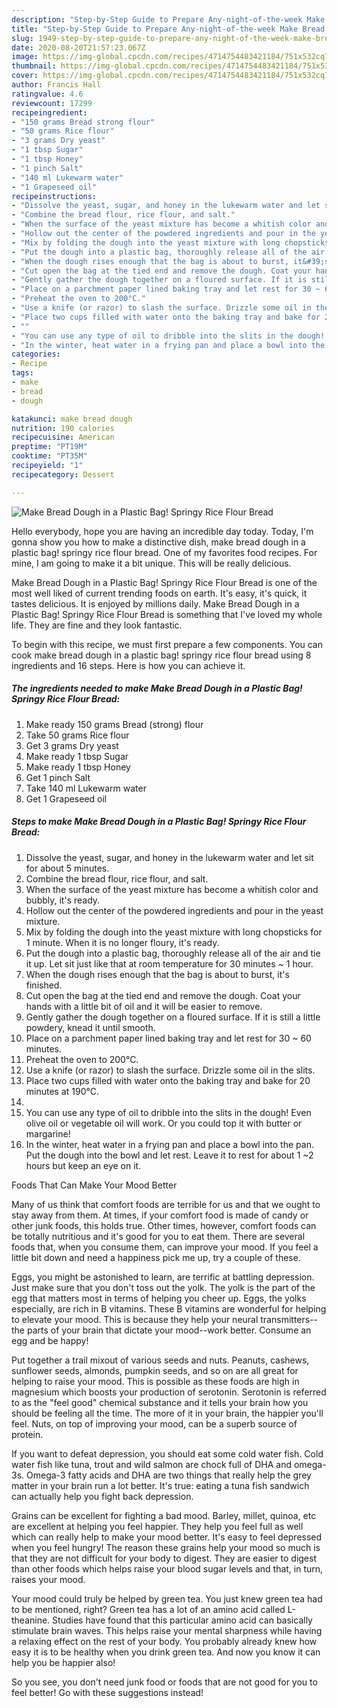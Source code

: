 ```yaml
---
description: "Step-by-Step Guide to Prepare Any-night-of-the-week Make Bread Dough in a Plastic Bag! Springy Rice Flour Bread"
title: "Step-by-Step Guide to Prepare Any-night-of-the-week Make Bread Dough in a Plastic Bag! Springy Rice Flour Bread"
slug: 1949-step-by-step-guide-to-prepare-any-night-of-the-week-make-bread-dough-in-a-plastic-bag-springy-rice-flour-bread
date: 2020-08-20T21:57:23.067Z
image: https://img-global.cpcdn.com/recipes/4714754483421184/751x532cq70/make-bread-dough-in-a-plastic-bag-springy-rice-flour-bread-recipe-main-photo.jpg
thumbnail: https://img-global.cpcdn.com/recipes/4714754483421184/751x532cq70/make-bread-dough-in-a-plastic-bag-springy-rice-flour-bread-recipe-main-photo.jpg
cover: https://img-global.cpcdn.com/recipes/4714754483421184/751x532cq70/make-bread-dough-in-a-plastic-bag-springy-rice-flour-bread-recipe-main-photo.jpg
author: Francis Hall
ratingvalue: 4.6
reviewcount: 17299
recipeingredient:
- "150 grams Bread strong flour"
- "50 grams Rice flour"
- "3 grams Dry yeast"
- "1 tbsp Sugar"
- "1 tbsp Honey"
- "1 pinch Salt"
- "140 ml Lukewarm water"
- "1 Grapeseed oil"
recipeinstructions:
- "Dissolve the yeast, sugar, and honey in the lukewarm water and let sit for about 5 minutes."
- "Combine the bread flour, rice flour, and salt."
- "When the surface of the yeast mixture has become a whitish color and bubbly, it&#39;s ready."
- "Hollow out the center of the powdered ingredients and pour in the yeast mixture."
- "Mix by folding the dough into the yeast mixture with long chopsticks for 1 minute. When it is no longer floury, it&#39;s ready."
- "Put the dough into a plastic bag, thoroughly release all of the air and tie it up. Let sit just like that at room temperature for 30 minutes ~ 1 hour."
- "When the dough rises enough that the bag is about to burst, it&#39;s finished."
- "Cut open the bag at the tied end and remove the dough. Coat your hands with a little bit of oil and it will be easier to remove."
- "Gently gather the dough together on a floured surface. If it is still a little powdery, knead it until smooth."
- "Place on a parchment paper lined baking tray and let rest for 30 ~ 60 minutes."
- "Preheat the oven to 200°C."
- "Use a knife (or razor) to slash the surface. Drizzle some oil in the slits."
- "Place two cups filled with water onto the baking tray and bake for 20 minutes at 190°C."
- ""
- "You can use any type of oil to dribble into the slits in the dough! Even olive oil or vegetable oil will work. Or you could top it with butter or margarine!"
- "In the winter, heat water in a frying pan and place a bowl into the pan. Put the dough into the bowl and let rest. Leave it to rest for about 1 ~2 hours but keep an eye on it."
categories:
- Recipe
tags:
- make
- bread
- dough

katakunci: make bread dough 
nutrition: 190 calories
recipecuisine: American
preptime: "PT19M"
cooktime: "PT35M"
recipeyield: "1"
recipecategory: Dessert

---
```



![Make Bread Dough in a Plastic Bag! Springy Rice Flour Bread](https://img-global.cpcdn.com/recipes/4714754483421184/751x532cq70/make-bread-dough-in-a-plastic-bag-springy-rice-flour-bread-recipe-main-photo.jpg)

Hello everybody, hope you are having an incredible day today. Today, I'm gonna show you how to make a distinctive dish, make bread dough in a plastic bag! springy rice flour bread. One of my favorites food recipes. For mine, I am going to make it a bit unique. This will be really delicious.

Make Bread Dough in a Plastic Bag! Springy Rice Flour Bread is one of the most well liked of current trending foods on earth. It's easy, it's quick, it tastes delicious. It is enjoyed by millions daily. Make Bread Dough in a Plastic Bag! Springy Rice Flour Bread is something that I've loved my whole life. They are fine and they look fantastic.




To begin with this recipe, we must first prepare a few components. You can cook make bread dough in a plastic bag! springy rice flour bread using 8 ingredients and 16 steps. Here is how you can achieve it.

<!--inarticleads1-->

##### The ingredients needed to make Make Bread Dough in a Plastic Bag! Springy Rice Flour Bread:

1. Make ready 150 grams Bread (strong) flour
1. Take 50 grams Rice flour
1. Get 3 grams Dry yeast
1. Make ready 1 tbsp Sugar
1. Make ready 1 tbsp Honey
1. Get 1 pinch Salt
1. Take 140 ml Lukewarm water
1. Get 1 Grapeseed oil




<!--inarticleads2-->

##### Steps to make Make Bread Dough in a Plastic Bag! Springy Rice Flour Bread:

1. Dissolve the yeast, sugar, and honey in the lukewarm water and let sit for about 5 minutes.
1. Combine the bread flour, rice flour, and salt.
1. When the surface of the yeast mixture has become a whitish color and bubbly, it&#39;s ready.
1. Hollow out the center of the powdered ingredients and pour in the yeast mixture.
1. Mix by folding the dough into the yeast mixture with long chopsticks for 1 minute. When it is no longer floury, it&#39;s ready.
1. Put the dough into a plastic bag, thoroughly release all of the air and tie it up. Let sit just like that at room temperature for 30 minutes ~ 1 hour.
1. When the dough rises enough that the bag is about to burst, it&#39;s finished.
1. Cut open the bag at the tied end and remove the dough. Coat your hands with a little bit of oil and it will be easier to remove.
1. Gently gather the dough together on a floured surface. If it is still a little powdery, knead it until smooth.
1. Place on a parchment paper lined baking tray and let rest for 30 ~ 60 minutes.
1. Preheat the oven to 200°C.
1. Use a knife (or razor) to slash the surface. Drizzle some oil in the slits.
1. Place two cups filled with water onto the baking tray and bake for 20 minutes at 190°C.
1. 
1. You can use any type of oil to dribble into the slits in the dough! Even olive oil or vegetable oil will work. Or you could top it with butter or margarine!
1. In the winter, heat water in a frying pan and place a bowl into the pan. Put the dough into the bowl and let rest. Leave it to rest for about 1 ~2 hours but keep an eye on it.




Foods That Can Make Your Mood Better


Many of us think that comfort foods are terrible for us and that we ought to stay away from them. At times, if your comfort food is made of candy or other junk foods, this holds true. Other times, however, comfort foods can be totally nutritious and it's good for you to eat them. There are several foods that, when you consume them, can improve your mood. If you feel a little bit down and need a happiness pick me up, try a couple of these.

Eggs, you might be astonished to learn, are terrific at battling depression. Just make sure that you don't toss out the yolk. The yolk is the part of the egg that matters most in terms of helping you cheer up. Eggs, the yolks especially, are rich in B vitamins. These B vitamins are wonderful for helping to elevate your mood. This is because they help your neural transmitters--the parts of your brain that dictate your mood--work better. Consume an egg and be happy!

Put together a trail mixout of various seeds and nuts. Peanuts, cashews, sunflower seeds, almonds, pumpkin seeds, and so on are all great for helping to raise your mood. This is possible as these foods are high in magnesium which boosts your production of serotonin. Serotonin is referred to as the "feel good" chemical substance and it tells your brain how you should be feeling all the time. The more of it in your brain, the happier you'll feel. Nuts, on top of improving your mood, can be a superb source of protein.

If you want to defeat depression, you should eat some cold water fish. Cold water fish like tuna, trout and wild salmon are chock full of DHA and omega-3s. Omega-3 fatty acids and DHA are two things that really help the grey matter in your brain run a lot better. It's true: eating a tuna fish sandwich can actually help you fight back depression. 

Grains can be excellent for fighting a bad mood. Barley, millet, quinoa, etc are excellent at helping you feel happier. They help you feel full as well which can really help to make your mood better. It's easy to feel depressed when you feel hungry! The reason these grains help your mood so much is that they are not difficult for your body to digest. They are easier to digest than other foods which helps raise your blood sugar levels and that, in turn, raises your mood.

Your mood could truly be helped by green tea. You just knew green tea had to be mentioned, right? Green tea has a lot of an amino acid called L-theanine. Studies have found that this particular amino acid can basically stimulate brain waves. This helps raise your mental sharpness while having a relaxing effect on the rest of your body. You probably already knew how easy it is to be healthy when you drink green tea. And now you know it can help you be happier also!

So you see, you don't need junk food or foods that are not good for you to feel better! Go  with  these suggestions  instead!

